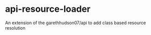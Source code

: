 # api-resource-loader
An extension of the garethhudson07/api to add class based resource resolution
